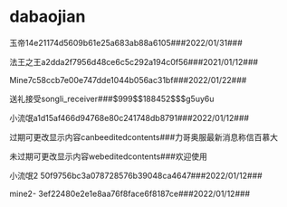 # dabaojian
<p>玉帝14e21174d5609b61e25a683ab88a6105###2022/01/31###</p>
<p>法王之王a2dda2f7956d48ce6c5c292a194c0f56###2021/01/12###</p>
<p>Mine7c58ccb7e00e747dde1044b056ac31bf###2022/01/22###</p>
<p>送礼接受songli_receiver###$999$$188452$$$g5uy6u</p>
<p>小流氓a1d15af466d94768e80c241748db8791###2022/01/12###</p>
<p>过期可更改显示内容canbeeditedcontents###力哥奥服最新消息称信百慕大</p>
<p>未过期可更改显示内容webeditedcontents###欢迎使用</p>
<p>小流氓2 50f9756bc3a078728576b39048ca4647###2022/01/12###</p>
<p>mine2- 3ef22480e2e1e8aa76f8face6f8187ce###2022/01/12###</p>
